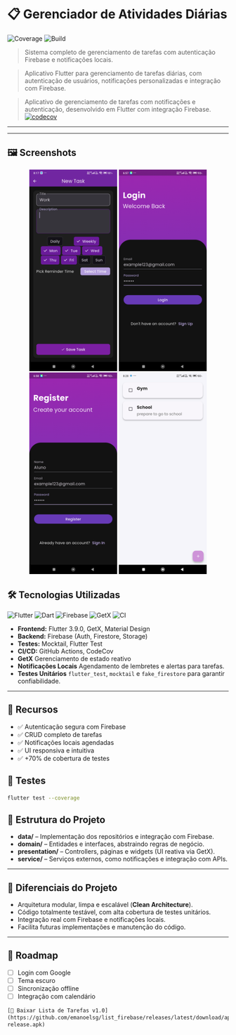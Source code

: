 # 📋 Gerenciador de Atividades Diárias


![Coverage](https://codecov.io/gh/emanoelsg/list_firebase/graph/badge.svg?token=OH5YR7MGM0)
![Build](https://github.com/emanoelsg/list_firebase/workflows/Flutter%20CI/badge.svg)

> Sistema completo de gerenciamento de tarefas com autenticação Firebase e notificações locais.

> Aplicativo Flutter para gerenciamento de tarefas diárias, com autenticação de usuários, notificações personalizadas e integração com Firebase.

> Aplicativo de gerenciamento de tarefas com notificações e autenticação, desenvolvido em Flutter com integração Firebase.
[![codecov](https://codecov.io/gh/emanoelsg/list_firebase/graph/badge.svg?token=OH5YR7MGM0)](https://codecov.io/gh/emanoelsg/list_firebase)
---
---

## 🖼 Screenshots


<p align="center">
  <img src="flutter_01.png" alt="Edit Screen" width="200"/>
  <img src="flutter_02.png" alt="Login Screen" width="200"/>
  <img src="flutter_03.png" alt="Register Screen" width="200"/>
  <img src="flutter_04.png" alt="Home Page" width="200"/>
</p>



## 🛠 Tecnologias Utilizadas

![Flutter](https://img.shields.io/badge/Flutter-02569B?style=flat&logo=flutter&logoColor=white)
![Dart](https://img.shields.io/badge/Dart-0175C2?style=flat&logo=dart&logoColor=white)
![Firebase](https://img.shields.io/badge/Firebase-FFCA28?style=flat&logo=firebase&logoColor=white)
![GetX](https://img.shields.io/badge/GetX-FF5722?style=flat&logoColor=white)
![CI](https://img.shields.io/badge/CI-CD-blue)

- **Frontend:** Flutter 3.9.0, GetX, Material Design
- **Backend:** Firebase (Auth, Firestore, Storage)
- **Testes:** Mocktail, Flutter Test
- **CI/CD:** GitHub Actions, CodeCov
- **GetX**  Gerenciamento de estado reativo 
- **Notificações Locais** Agendamento de lembretes e alertas para tarefas.  
- **Testes Unitários** `flutter_test`, `mocktail` e `fake_firestore` para garantir confiabilidade.  

---

## 🚀 Recursos

- ✅ Autenticação segura com Firebase
- ✅ CRUD completo de tarefas
- ✅ Notificações locais agendadas
- ✅ UI responsiva e intuitiva
- ✅ +70% de cobertura de testes

## 🧪 Testes

```bash
flutter test --coverage
```

## 🚀 Estrutura do Projeto

- **data/** – Implementação dos repositórios e integração com Firebase.  
- **domain/** – Entidades e interfaces, abstraindo regras de negócio.  
- **presentation/** – Controllers, páginas e widgets (UI reativa via GetX).  
- **service/** – Serviços externos, como notificações e integração com APIs.  

---

## 🎯 Diferenciais do Projeto

- Arquitetura modular, limpa e escalável (**Clean Architecture**).  
- Código totalmente testável, com alta cobertura de testes unitários.  
- Integração real com Firebase e notificações locais.  
- Facilita futuras implementações e manutenção do código.  

---

## 🔄 Roadmap

- [ ] Login com Google
- [ ] Tema escuro
- [ ] Sincronização offline
- [ ] Integração com calendário

```
[📲 Baixar Lista de Tarefas v1.0](https://github.com/emanoelsg/list_firebase/releases/latest/download/app-release.apk)

